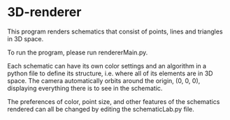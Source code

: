 # 3D-renderer

This program renders schematics that consist of points, lines and triangles in 3D space. 

To run the program, please run rendererMain.py.

Each schematic can have its own color settings and an algorithm in a python file to define its structure, i.e. where all of its elements are in 3D space. The camera automatically orbits around the origin, (0, 0, 0), displaying everything there is to see in the schematic.

The preferences of color, point size, and other features of the schematics rendered can all be changed by editing the schematicLab.py file.
